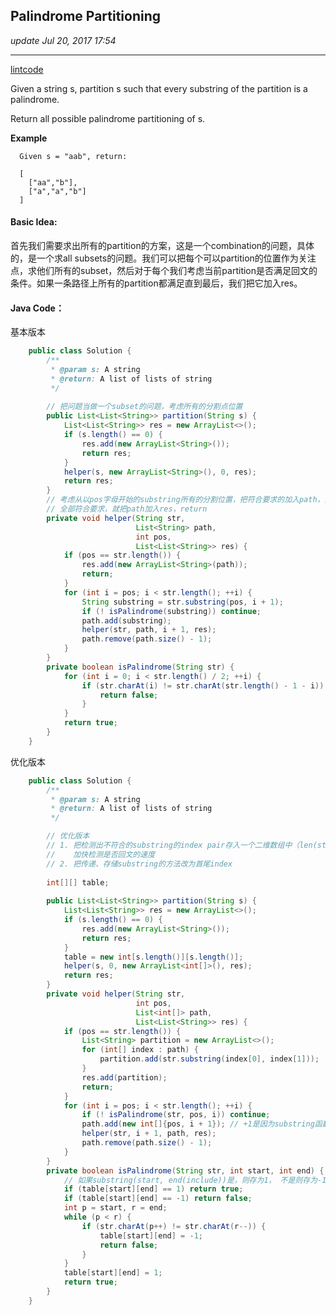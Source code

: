 ## Palindrome Partitioning
_update Jul 20, 2017 17:54_

---
[lintcode](http://www.lintcode.com/en/problem/palindrome-partitioning/)

Given a string s, partition s such that every substring of the partition is a palindrome.

Return all possible palindrome partitioning of s.

**Example**

      Given s = "aab", return:
      
      [
        ["aa","b"],
        ["a","a","b"]
      ]
      
#### Basic Idea:
首先我们需要求出所有的partition的方案，这是一个combination的问题，具体的，是一个求all subsets的问题。我们可以把每个可以partition的位置作为关注点，求他们所有的subset，然后对于每个我们考虑当前partition是否满足回文的条件。如果一条路径上所有的partition都满足直到最后，我们把它加入res。

#### Java Code：
基本版本
```java
    public class Solution {
        /**
         * @param s: A string
         * @return: A list of lists of string
         */
        
        // 把问题当做一个subset的问题，考虑所有的分割点位置
        public List<List<String>> partition(String s) {
            List<List<String>> res = new ArrayList<>();
            if (s.length() == 0) {
                res.add(new ArrayList<String>());
                return res;
            }
            helper(s, new ArrayList<String>(), 0, res);
            return res;
        }
        // 考虑从以pos字母开始的substring所有的分割位置，把符合要求的加入path，如果
        // 全部符合要求，就把path加入res，return
        private void helper(String str,
                            List<String> path,
                            int pos,
                            List<List<String>> res) {
            if (pos == str.length()) {
                res.add(new ArrayList<String>(path));
                return;
            }
            for (int i = pos; i < str.length(); ++i) {
                String substring = str.substring(pos, i + 1);
                if (! isPalindrome(substring)) continue;
                path.add(substring);
                helper(str, path, i + 1, res);
                path.remove(path.size() - 1);
            }
        }
        private boolean isPalindrome(String str) {
            for (int i = 0; i < str.length() / 2; ++i) {
                if (str.charAt(i) != str.charAt(str.length() - 1 - i)) {
                    return false;
                }
            }
            return true;
        }
    }
```

优化版本
```java
    public class Solution {
        /**
         * @param s: A string
         * @return: A list of lists of string
         */

        // 优化版本
        // 1. 把检测出不符合的substring的index pair存入一个二维数组中（len(str) * len(str)）
        //    加快检测是否回文的速度
        // 2. 把传递、存储substring的方法改为首尾index
        
        int[][] table;
        
        public List<List<String>> partition(String s) {
            List<List<String>> res = new ArrayList<>();
            if (s.length() == 0) {
                res.add(new ArrayList<String>());
                return res;
            }
            table = new int[s.length()][s.length()];
            helper(s, 0, new ArrayList<int[]>(), res);
            return res;
        }
        private void helper(String str, 
                            int pos,
                            List<int[]> path,
                            List<List<String>> res) {
            if (pos == str.length()) {
                List<String> partition = new ArrayList<>();
                for (int[] index : path) {
                    partition.add(str.substring(index[0], index[1]));
                }
                res.add(partition);
                return;
            }          
            for (int i = pos; i < str.length(); ++i) {
                if (! isPalindrome(str, pos, i)) continue;
                path.add(new int[]{pos, i + 1}); // +1是因为substring函数
                helper(str, i + 1, path, res);
                path.remove(path.size() - 1);
            }
        }
        private boolean isPalindrome(String str, int start, int end) {
            // 如果substring(start, end(include))是，则存为1， 不是则存为-1
            if (table[start][end] == 1) return true;
            if (table[start][end] == -1) return false;
            int p = start, r = end;
            while (p < r) {
                if (str.charAt(p++) != str.charAt(r--)) {
                    table[start][end] = -1;
                    return false;
                }
            }
            table[start][end] = 1;
            return true;
        }
    }
```